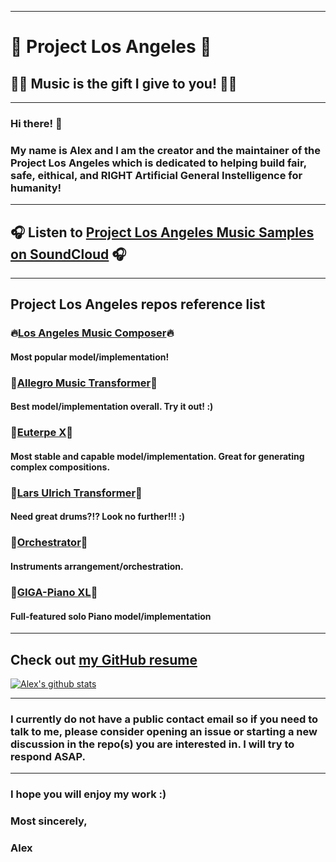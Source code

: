 ***
# 🌇 Project Los Angeles 🌇
## 🎵🎶 Music is the gift I give to you! 🎵🎶

***

### Hi there! 👋

### My name is Alex and I am the creator and the maintainer of the Project Los Angeles which is dedicated to helping build fair, safe, eithical, and RIGHT Artificial General Instelligence for humanity!

***

## 🎧 Listen to [Project Los Angeles Music Samples on SoundCloud](https://soundcloud.com/aleksandr-sigalov-61) 🎧

***

## Project Los Angeles repos reference list

### 🔥[Los Angeles Music Composer](https://github.com/asigalov61/Los-Angeles-Music-Composer)🔥

#### Most popular model/implementation!

### 🥇[Allegro Music Transformer](https://github.com/asigalov61/Allegro-Music-Transformer)🥇

#### Best model/implementation overall. Try it out! :)

### 🥈[Euterpe X](https://github.com/asigalov61/Euterpe-X)🥈

#### Most stable and capable model/implementation. Great for generating complex compositions.

### 🥉[Lars Ulrich Transformer](https://github.com/asigalov61/Lars-Ulrich-Transformer)🥉

#### Need great drums?!? Look no further!!! :)

### 🎼[Orchestrator](https://github.com/asigalov61/Orchestrator)🎼

#### Instruments arrangement/orchestration.

### 🎹[GIGA-Piano XL](https://github.com/asigalov61/GIGA-Piano-XL)🎹

#### Full-featured solo Piano model/implementation

***

## Check out [my GitHub resume](https://resume.github.io/?asigalov61)

[![Alex's github stats](https://github-readme-stats.vercel.app/api?username=asigalov61&count_private=true&show_icons=true&theme=radical)](https://github.com/anuraghazra/github-readme-stats)

***

### I currently do not have a public contact email so if you need to talk to me, please consider opening an issue or starting a new discussion in the repo(s) you are interested in. I will try to respond ASAP.

***

### I hope you will enjoy my work :)

### Most sincerely,

### Alex

<!--
**asigalov61/asigalov61** is a ✨ _special_ ✨ repository because its `README.md` (this file) appears on your GitHub profile.

Here are some ideas to get you started:

- 🔭 I’m currently working on ...
- 🌱 I’m currently learning ...
- 👯 I’m looking to collaborate on ...
- 🤔 I’m looking for help with ...
- 💬 Ask me about ...
- 📫 How to reach me: ...
- 😄 Pronouns: ...
- ⚡ Fun fact: ...
-->
